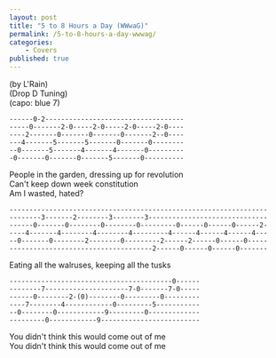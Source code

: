 ```yaml
---  
layout: post
title: "5 to 8 Hours a Day (WWwaG)"
permalink: /5-to-8-hours-a-day-wwwag/
categories: 
    - Covers
published: true
---
```


(by L'Rain)  
(Drop D Tuning)  
(capo: blue 7)

```
------0-2-----------------------------------  
-----0-------2-0-----2-0-----2-0-----2-0----  
----2-------0-------0-------0-------2--0----  
---4-------5-------5-------0-------0--------  
--0-------5-------4-------4-------0---------  
-0-------0-------0-------5-------0----------  
```
People in the garden, dressing up for revolution  
Can't keep down week constitution  
Am I wasted, hated?  
  
```
-----------------------------------------------------------------  
--------3-------2--------3--------3------------------------------  
------0-------0--------0--------0---------0------0------0------2-  
----4-------4--------4--------4---------4------4------4------4---  
--0-------0--------2--------0---------2------2------0------0-----  
------------------------------------2------0------0------0-------  
```
Eating all the walruses, keeping all the tusks  
  
```  
-----------------------------------------0------  
--------7---------------------7-0-------7-0-----  
------0--------2-(0)--------0---------0---------  
----7--------4------------0---------5-----------  
--0--------0------------9---------0-------------  
---------0------------9-------------------------  
```
You didn't think this would come out of me  
You didn't think this would come out of me